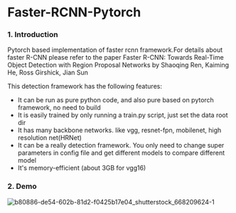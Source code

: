# Faster-RCNN-Pytorch
### 1. Introduction
Pytorch based implementation of faster rcnn framework.For details about faster R-CNN please refer to the paper Faster R-CNN: Towards Real-Time Object Detection with Region Proposal Networks by Shaoqing Ren, Kaiming He, Ross Girshick, Jian Sun

This detection framework has the following features:

* It can be run as pure python code, and also pure based on pytorch framework, no need to build
* It is easily trained by only running a train.py script, just set the data root dir
* It has many backbone networks. like vgg, resnet-fpn, mobilenet, high resolution net(HRNet)
* It can be a really detection framework. You only need to change super parameters in config file and get different models to compare different model
* It's memory-efficient (about 3GB for vgg16)
### 2. Demo

![b80886-de54-602b-81d2-f0425b17e04_shutterstock_668209624-1](https://github.com/user-attachments/assets/b311956f-d66d-4d2d-8369-1ba313ae6e45)


